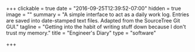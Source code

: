 +++
clickable = true
date = "2016-09-25T12:39:52-07:00"
hidden = true
image = ""
summary = "A simple interface to act as a daily work log. Entries are saved into date-stamped text files. Adapted from the SourceTree Git GUI."
tagline = "Getting into the habit of writing stuff down because I don't trust my memory."
title = "Engineer's Diary"
type = "software"

+++